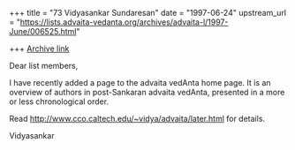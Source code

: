 +++
title = "73 Vidyasankar Sundaresan"
date = "1997-06-24"
upstream_url = "https://lists.advaita-vedanta.org/archives/advaita-l/1997-June/006525.html"

+++
[Archive link](https://lists.advaita-vedanta.org/archives/advaita-l/1997-June/006525.html)

Dear list members,

I have recently added a page to the advaita vedAnta home page. It is an
overview of authors in post-Sankaran advaita vedAnta, presented in a more
or less chronological order.

Read <http://www.cco.caltech.edu/~vidya/advaita/later.html> for details.

Vidyasankar

